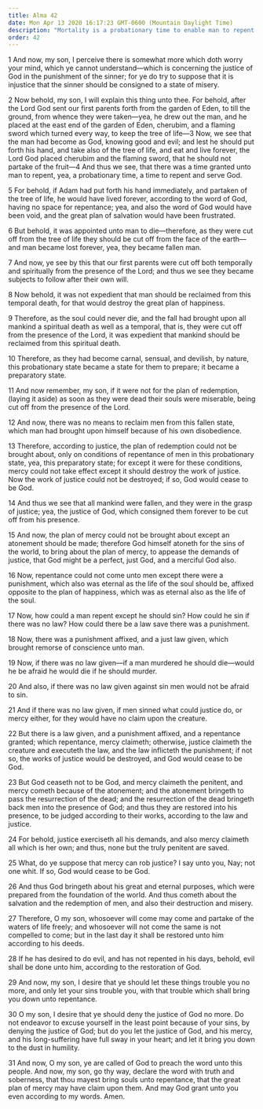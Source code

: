 ```yaml
---
title: Alma 42
date: Mon Apr 13 2020 16:17:23 GMT-0600 (Mountain Daylight Time)
description: "Mortality is a probationary time to enable man to repent and serve God—The Fall brought temporal and spiritual death upon all mankind—Redemption comes through repentance—God Himself atones for the sins of the world—Mercy is for those who repent—All others are subject to God’s justice—Mercy comes because of the Atonement—Only the truly penitent are saved. About 74 B.C."
order: 42
---
```


1 And now, my son, I perceive there is somewhat more which doth worry your mind, which ye cannot understand—which is concerning the justice of God in the punishment of the sinner; for ye do try to suppose that it is injustice that the sinner should be consigned to a state of misery.

2 Now behold, my son, I will explain this thing unto thee. For behold, after the Lord God sent our first parents forth from the garden of Eden, to till the ground, from whence they were taken—yea, he drew out the man, and he placed at the east end of the garden of Eden, cherubim, and a flaming sword which turned every way, to keep the tree of life—3 Now, we see that the man had become as God, knowing good and evil; and lest he should put forth his hand, and take also of the tree of life, and eat and live forever, the Lord God placed cherubim and the flaming sword, that he should not partake of the fruit—4 And thus we see, that there was a time granted unto man to repent, yea, a probationary time, a time to repent and serve God.

5 For behold, if Adam had put forth his hand immediately, and partaken of the tree of life, he would have lived forever, according to the word of God, having no space for repentance; yea, and also the word of God would have been void, and the great plan of salvation would have been frustrated.

6 But behold, it was appointed unto man to die—therefore, as they were cut off from the tree of life they should be cut off from the face of the earth—and man became lost forever, yea, they became fallen man.

7 And now, ye see by this that our first parents were cut off both temporally and spiritually from the presence of the Lord; and thus we see they became subjects to follow after their own will.

8 Now behold, it was not expedient that man should be reclaimed from this temporal death, for that would destroy the great plan of happiness.

9 Therefore, as the soul could never die, and the fall had brought upon all mankind a spiritual death as well as a temporal, that is, they were cut off from the presence of the Lord, it was expedient that mankind should be reclaimed from this spiritual death.

10 Therefore, as they had become carnal, sensual, and devilish, by nature, this probationary state became a state for them to prepare; it became a preparatory state.

11 And now remember, my son, if it were not for the plan of redemption, (laying it aside) as soon as they were dead their souls were miserable, being cut off from the presence of the Lord.

12 And now, there was no means to reclaim men from this fallen state, which man had brought upon himself because of his own disobedience.

13 Therefore, according to justice, the plan of redemption could not be brought about, only on conditions of repentance of men in this probationary state, yea, this preparatory state; for except it were for these conditions, mercy could not take effect except it should destroy the work of justice. Now the work of justice could not be destroyed; if so, God would cease to be God.

14 And thus we see that all mankind were fallen, and they were in the grasp of justice; yea, the justice of God, which consigned them forever to be cut off from his presence.

15 And now, the plan of mercy could not be brought about except an atonement should be made; therefore God himself atoneth for the sins of the world, to bring about the plan of mercy, to appease the demands of justice, that God might be a perfect, just God, and a merciful God also.

16 Now, repentance could not come unto men except there were a punishment, which also was eternal as the life of the soul should be, affixed opposite to the plan of happiness, which was as eternal also as the life of the soul.

17 Now, how could a man repent except he should sin? How could he sin if there was no law? How could there be a law save there was a punishment.

18 Now, there was a punishment affixed, and a just law given, which brought remorse of conscience unto man.

19 Now, if there was no law given—if a man murdered he should die—would he be afraid he would die if he should murder.

20 And also, if there was no law given against sin men would not be afraid to sin.

21 And if there was no law given, if men sinned what could justice do, or mercy either, for they would have no claim upon the creature.

22 But there is a law given, and a punishment affixed, and a repentance granted; which repentance, mercy claimeth; otherwise, justice claimeth the creature and executeth the law, and the law inflicteth the punishment; if not so, the works of justice would be destroyed, and God would cease to be God.

23 But God ceaseth not to be God, and mercy claimeth the penitent, and mercy cometh because of the atonement; and the atonement bringeth to pass the resurrection of the dead; and the resurrection of the dead bringeth back men into the presence of God; and thus they are restored into his presence, to be judged according to their works, according to the law and justice.

24 For behold, justice exerciseth all his demands, and also mercy claimeth all which is her own; and thus, none but the truly penitent are saved.

25 What, do ye suppose that mercy can rob justice? I say unto you, Nay; not one whit. If so, God would cease to be God.

26 And thus God bringeth about his great and eternal purposes, which were prepared from the foundation of the world. And thus cometh about the salvation and the redemption of men, and also their destruction and misery.

27 Therefore, O my son, whosoever will come may come and partake of the waters of life freely; and whosoever will not come the same is not compelled to come; but in the last day it shall be restored unto him according to his deeds.

28 If he has desired to do evil, and has not repented in his days, behold, evil shall be done unto him, according to the restoration of God.

29 And now, my son, I desire that ye should let these things trouble you no more, and only let your sins trouble you, with that trouble which shall bring you down unto repentance.

30 O my son, I desire that ye should deny the justice of God no more. Do not endeavor to excuse yourself in the least point because of your sins, by denying the justice of God; but do you let the justice of God, and his mercy, and his long-suffering have full sway in your heart; and let it bring you down to the dust in humility.

31 And now, O my son, ye are called of God to preach the word unto this people. And now, my son, go thy way, declare the word with truth and soberness, that thou mayest bring souls unto repentance, that the great plan of mercy may have claim upon them. And may God grant unto you even according to my words. Amen.
